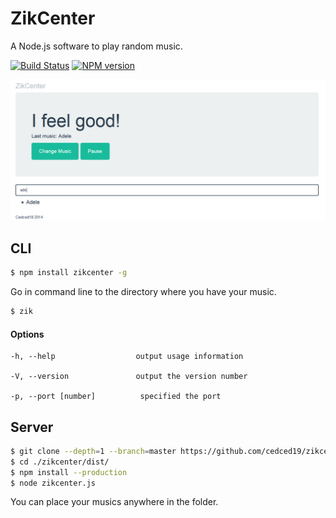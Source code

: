 # ZikCenter

A Node.js software to play random music.

[![Build Status](https://travis-ci.org/cedced19/zikcenter.svg)](https://travis-ci.org/cedced19/zikcenter)
[![NPM version](https://badge.fury.io/js/zikcenter.svg)](http://badge.fury.io/js/zikcenter)

 ![](https://raw.githubusercontent.com/cedced19/zikcenter/master/demo.png)

## CLI
```bash
$ npm install zikcenter -g
```

Go in command line to the directory where you have your music.

```bash
$ zik
```

#### Options

```
-h, --help                  output usage information

-V, --version               output the version number

-p, --port [number]          specified the port
```

## Server

```bash
$ git clone --depth=1 --branch=master https://github.com/cedced19/zikcenter
$ cd ./zikcenter/dist/
$ npm install --production
$ node zikcenter.js
```

You can place your musics anywhere in the folder.
